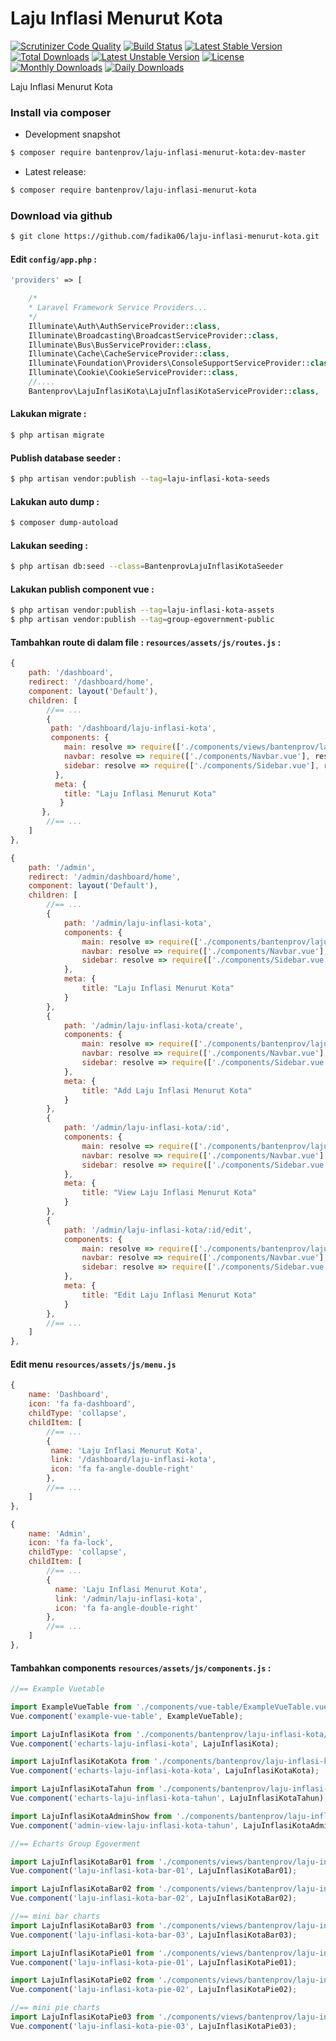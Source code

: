 # Laju Inflasi Menurut Kota

[![Scrutinizer Code Quality](https://scrutinizer-ci.com/g/bantenprov/group-egovernment/badges/quality-score.png?b=master)](https://scrutinizer-ci.com/g/bantenprov/group-egovernment/?branch=master)
[![Build Status](https://scrutinizer-ci.com/g/bantenprov/group-egovernment/badges/build.png?b=master)](https://scrutinizer-ci.com/g/bantenprov/group-egovernment/build-status/master)
[![Latest Stable Version](https://poser.pugx.org/bantenprov/group-egovernment/v/stable)](https://packagist.org/packages/bantenprov/group-egovernment)
[![Total Downloads](https://poser.pugx.org/bantenprov/group-egovernment/downloads)](https://packagist.org/packages/bantenprov/group-egovernment)
[![Latest Unstable Version](https://poser.pugx.org/bantenprov/group-egovernment/v/unstable)](https://packagist.org/packages/bantenprov/group-egovernment)
[![License](https://poser.pugx.org/bantenprov/group-egovernment/license)](https://packagist.org/packages/bantenprov/group-egovernment)
[![Monthly Downloads](https://poser.pugx.org/bantenprov/group-egovernment/d/monthly)](https://packagist.org/packages/bantenprov/group-egovernment)
[![Daily Downloads](https://poser.pugx.org/bantenprov/group-egovernment/d/daily)](https://packagist.org/packages/bantenprov/group-egovernment)

Laju Inflasi Menurut Kota

### Install via composer

- Development snapshot

```bash
$ composer require bantenprov/laju-inflasi-menurut-kota:dev-master
```

- Latest release:

```bash
$ composer require bantenprov/laju-inflasi-menurut-kota
```

### Download via github

```bash
$ git clone https://github.com/fadika06/laju-inflasi-menurut-kota.git
```

#### Edit `config/app.php` :

```php
'providers' => [

    /*
    * Laravel Framework Service Providers...
    */
    Illuminate\Auth\AuthServiceProvider::class,
    Illuminate\Broadcasting\BroadcastServiceProvider::class,
    Illuminate\Bus\BusServiceProvider::class,
    Illuminate\Cache\CacheServiceProvider::class,
    Illuminate\Foundation\Providers\ConsoleSupportServiceProvider::class,
    Illuminate\Cookie\CookieServiceProvider::class,
    //....
    Bantenprov\LajuInflasiKota\LajuInflasiKotaServiceProvider::class,
```

#### Lakukan migrate :

```bash
$ php artisan migrate
```

#### Publish database seeder :

```bash
$ php artisan vendor:publish --tag=laju-inflasi-kota-seeds
```

#### Lakukan auto dump :

```bash
$ composer dump-autoload
```

#### Lakukan seeding :

```bash
$ php artisan db:seed --class=BantenprovLajuInflasiKotaSeeder
```

#### Lakukan publish component vue :

```bash
$ php artisan vendor:publish --tag=laju-inflasi-kota-assets
$ php artisan vendor:publish --tag=group-egovernment-public
```
#### Tambahkan route di dalam file : `resources/assets/js/routes.js` :

```javascript
{
    path: '/dashboard',
    redirect: '/dashboard/home',
    component: layout('Default'),
    children: [
        //== ...
        {
         path: '/dashboard/laju-inflasi-kota',
         components: {
            main: resolve => require(['./components/views/bantenprov/laju-inflasi-kota/DashboardLajuInflasiKota.vue'], resolve),
            navbar: resolve => require(['./components/Navbar.vue'], resolve),
            sidebar: resolve => require(['./components/Sidebar.vue'], resolve)
          },
          meta: {
            title: "Laju Inflasi Menurut Kota"
           }
       },
        //== ...
    ]
},
```

```javascript
{
    path: '/admin',
    redirect: '/admin/dashboard/home',
    component: layout('Default'),
    children: [
        //== ...
        {
            path: '/admin/laju-inflasi-kota',
            components: {
                main: resolve => require(['./components/bantenprov/laju-inflasi-kota/LajuInflasiKota.index.vue'], resolve),
                navbar: resolve => require(['./components/Navbar.vue'], resolve),
                sidebar: resolve => require(['./components/Sidebar.vue'], resolve)
            },
            meta: {
                title: "Laju Inflasi Menurut Kota"
            }
        },
        {
            path: '/admin/laju-inflasi-kota/create',
            components: {
                main: resolve => require(['./components/bantenprov/laju-inflasi-kota/LajuInflasiKota.add.vue'], resolve),
                navbar: resolve => require(['./components/Navbar.vue'], resolve),
                sidebar: resolve => require(['./components/Sidebar.vue'], resolve)
            },
            meta: {
                title: "Add Laju Inflasi Menurut Kota"
            }
        },
        {
            path: '/admin/laju-inflasi-kota/:id',
            components: {
                main: resolve => require(['./components/bantenprov/laju-inflasi-kota/LajuInflasiKota.show.vue'], resolve),
                navbar: resolve => require(['./components/Navbar.vue'], resolve),
                sidebar: resolve => require(['./components/Sidebar.vue'], resolve)
            },
            meta: {
                title: "View Laju Inflasi Menurut Kota"
            }
        },
        {
            path: '/admin/laju-inflasi-kota/:id/edit',
            components: {
                main: resolve => require(['./components/bantenprov/laju-inflasi-kota/LajuInflasiKota.edit.vue'], resolve),
                navbar: resolve => require(['./components/Navbar.vue'], resolve),
                sidebar: resolve => require(['./components/Sidebar.vue'], resolve)
            },
            meta: {
                title: "Edit Laju Inflasi Menurut Kota"
            }
        },
        //== ...
    ]
},
```
#### Edit menu `resources/assets/js/menu.js`

```javascript
{
    name: 'Dashboard',
    icon: 'fa fa-dashboard',
    childType: 'collapse',
    childItem: [
        //== ...
        {
         name: 'Laju Inflasi Menurut Kota',
         link: '/dashboard/laju-inflasi-kota',
         icon: 'fa fa-angle-double-right'
        },
        //== ...
    ]
},
```

```javascript
{
    name: 'Admin',
    icon: 'fa fa-lock',
    childType: 'collapse',
    childItem: [
        //== ...
        {
          name: 'Laju Inflasi Menurut Kota',
          link: '/admin/laju-inflasi-kota',
          icon: 'fa fa-angle-double-right'
        },
        //== ...
    ]
},
```

#### Tambahkan components `resources/assets/js/components.js` :

```javascript
//== Example Vuetable

import ExampleVueTable from './components/vue-table/ExampleVueTable.vue';
Vue.component('example-vue-table', ExampleVueTable);

import LajuInflasiKota from './components/bantenprov/laju-inflasi-kota/LajuInflasiKota.chart.vue';
Vue.component('echarts-laju-inflasi-kota', LajuInflasiKota);

import LajuInflasiKotaKota from './components/bantenprov/laju-inflasi-kota/LajuInflasiKotaKota.chart.vue';
Vue.component('echarts-laju-inflasi-kota-kota', LajuInflasiKotaKota);

import LajuInflasiKotaTahun from './components/bantenprov/laju-inflasi-kota/LajuInflasiKotaTahun.chart.vue';
Vue.component('echarts-laju-inflasi-kota-tahun', LajuInflasiKotaTahun);

import LajuInflasiKotaAdminShow from './components/bantenprov/laju-inflasi-kota/LajuInflasiKotaAdmin.show.vue';
Vue.component('admin-view-laju-inflasi-kota-tahun', LajuInflasiKotaAdminShow);

//== Echarts Group Egoverment

import LajuInflasiKotaBar01 from './components/views/bantenprov/laju-inflasi-kota/LajuInflasiKotaBar01.vue';
Vue.component('laju-inflasi-kota-bar-01', LajuInflasiKotaBar01);

import LajuInflasiKotaBar02 from './components/views/bantenprov/laju-inflasi-kota/LajuInflasiKotaBar02.vue';
Vue.component('laju-inflasi-kota-bar-02', LajuInflasiKotaBar02);

//== mini bar charts
import LajuInflasiKotaBar03 from './components/views/bantenprov/laju-inflasi-kota/LajuInflasiKotaBar03.vue';
Vue.component('laju-inflasi-kota-bar-03', LajuInflasiKotaBar03);

import LajuInflasiKotaPie01 from './components/views/bantenprov/laju-inflasi-kota/LajuInflasiKotaPie01.vue';
Vue.component('laju-inflasi-kota-pie-01', LajuInflasiKotaPie01);

import LajuInflasiKotaPie02 from './components/views/bantenprov/laju-inflasi-kota/LajuInflasiKotaPie02.vue';
Vue.component('laju-inflasi-kota-pie-02', LajuInflasiKotaPie02);

//== mini pie charts
import LajuInflasiKotaPie03 from './components/views/bantenprov/laju-inflasi-kota/LajuInflasiKotaPie03.vue';
Vue.component('laju-inflasi-kota-pie-03', LajuInflasiKotaPie03);
```
